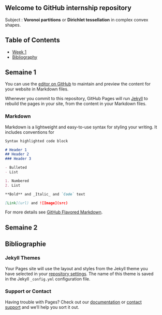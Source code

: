 ## Welcome to GitHub internship repository

Subject : **Voronoi partitions** or **Dirichlet tessellation** in complex convex shapes.

## Table of Contents 
* [Week 1](#Semaine-2)
* [Bibliography](#Bibliographie)

## Semaine 1
You can use the [editor on GitHub](https://github.com/JeffAnnan/internship/edit/master/README.md) to maintain and preview the content for your website in Markdown files.


Whenever you commit to this repository, GitHub Pages will run [Jekyll](https://jekyllrb.com/) to rebuild the pages in your site, from the content in your Markdown files.

### Markdown

Markdown is a lightweight and easy-to-use syntax for styling your writing. It includes conventions for

```markdown
Syntax highlighted code block

# Header 1
## Header 2
### Header 3

- Bulleted
- List

1. Numbered
2. List

**Bold** and _Italic_ and `Code` text

[Link](url) and ![Image](src)
```

For more details see [GitHub Flavored Markdown](https://guides.github.com/features/mastering-markdown/).
## Semaine 2
## Bibliographie

### Jekyll Themes

Your Pages site will use the layout and styles from the Jekyll theme you have selected in your [repository settings](https://github.com/JeffAnnan/internship/settings). The name of this theme is saved in the Jekyll `_config.yml` configuration file.

### Support or Contact

Having trouble with Pages? Check out our [documentation](https://help.github.com/categories/github-pages-basics/) or [contact support](https://github.com/contact) and we’ll help you sort it out.
